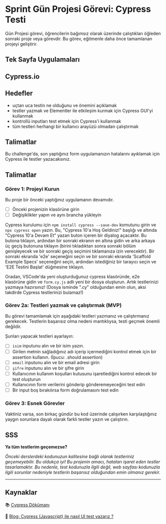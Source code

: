 # Sprint Gün Projesi Görevi: Cypress Testi

Gün Projesi görevi, öğrencilerin bağımsız olarak üzerinde çalıştıkları öğleden sonraki proje veya görevdir. Bu görev, eğitmenle daha önce tamamlanan projeyi geliştirir.

## Tek Sayfa Uygulamaları

## Cypress.io

## Hedefler

- uçtan uca testin ne olduğunu ve önemini açıklamak
- testler yazmak ve Elementler ile etkileşim kurmak için Cypress GUI'yi kullanmak
- kontrollü inputları test etmek için Cypress'i kullanmak
- tüm testleri herhangi bir kullanıcı arayüzü olmadan çalıştırmak

## Talimatlar

Bu challenge'da, son yaptığınız form uygulamanızın hatalarını ayıklamak için Cypress ile testler yazacaksınız.

## Talimatlar

### Görev 1: Projeyi Kurun

Bu proje bir önceki yaptığınız uygulamanın devamıdır.

- [ ] Önceki projenizin klasörüne girin
- [ ] Değişiklikler yapın ve aynı brancha yükleyin

Cypress kurulumu için `npm install cypress --save-dev` komutunu girin ve  `npx cypress open` yazın. Bu, "Cypress 10'a Hoş Geldiniz!" başlığı ve altında "Cypress 10'a Devam Et" yazan buton içeren bir diyalog açacaktır. Bu butona tıklayın, ardından bir sonraki ekranın en altına gidin ve arka arkaya üç geçiş butonuna tıklayın (birini tıkladıktan sonra sonraki bölüm genişleyecek ve bir sonraki geçiş seçimini tıklamanıza izin verecektir). Bir sonraki ekranda 'e2e' seçeneğini seçin ve bir sonraki ekranda 'Scaffold Example Specs' seçeneğini seçin, ardından istediğiniz bir tarayıcı seçin ve 'E2E Testini Başlat' düğmesine tıklayın.

Oradan, VSCode'da yeni oluşturduğunuz cypress klasöründe, e2e klasörüne gidin ve `form.cy.js` adlı yeni bir dosya oluşturun. Artık testlerinizi yazmaya hazırsınız! (Dosya isminde ".cy" olduğundan emin olun, aksi takdirde Cypress testlerinizi bulamaz!)

### Görev 2a: Testleri yazmak ve çalıştırmak (MVP)

Bu görevi tamamlamak için aşağıdaki testleri yazmanız ve çalıştırmanız gerekecek. Testlerin başarısız olma nedeni mantıklıysa, testi geçmek önemli değildir.

Şunları yapacak testleri ayarlayın:

- [ ] `isim` inputunu alın ve bir isim yazın.
- [ ] Girilen metnin sağladığınız adı içerip içermediğini kontrol etmek için bir assertion kullanın. (İpucu: .should assertion)
- [ ] `email` inputunu alın ve bir email adresi girin
- [ ] `şifre` inputunu alın ve bir şifre girin
- [ ] Kullanıcının kullanım koşulları kutusunu işaretlediğini kontrol edecek bir test oluşturun
- [ ] Kullanıcının form verilerini gönderip gönderemeyeceğini test edin 
- [ ] Bir input boş bırakılırsa form doğrulamasını test edin

### Görev 3: Esnek Görevler

Vaktiniz varsa, son birkaç gündür bu kod üzerinde çalışırken karşılaştığınız yaygın sorunlara dayalı olarak farklı testler yazın ve çalıştırın.

## SSS

**Ya tüm testlerim geçemezse?**

*Önceki derslerdeki kodunuzun kalitesine bağlı olarak testleriniz geçemeyebilir. Bu oldukça iyi! Bu projenin amacı, hataları işaret eden testler tasarlamaktır. Bu nedenle, test kodunuzla ilgili değil, web sayfası kodunuzla ilgili sorunlar nedeniyle testlerin başarısız olduğundan emin olmanız gerekir.*

****

## Kaynaklar

📚 [Cypress Dökümanı](https://www.cypress.io/how-it-works/)

🤔 [Blog: Cypress (Javascript) ile nasıl UI test yazarız ?](https://medium.com/testkaynak/ui-test-nas%C4%B1l-yaz%C4%B1l%C4%B1r-cypress-javascript-ile-nas%C4%B1l-ui-test-yazar%C4%B1z-efe8e1699d5e#:~:text=1%2D%20Google%20url'ine%20ba%C4%9Flan%C4%B1yor,butonunun%20%C3%BCzerine%20gidip%20butona%20t%C4%B1kl%C4%B1yor.)

